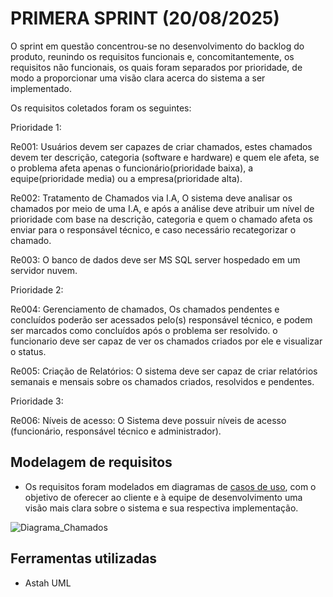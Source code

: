 # PRIMERA SPRINT (20/08/2025)

O sprint em questão concentrou-se no desenvolvimento do backlog do produto, reunindo os requisitos funcionais e, concomitantemente, os requisitos não funcionais, os quais foram separados por prioridade, de modo a proporcionar uma visão clara acerca do sistema a ser implementado. 

Os requisitos coletados foram os seguintes:

Prioridade 1:

Re001: Usuários devem ser capazes de criar chamados, estes chamados devem ter descrição, categoria (software e hardware) e quem ele afeta, se o problema afeta apenas o funcionário(prioridade baixa), a equipe(prioridade media) ou a empresa(prioridade alta).

Re002: Tratamento de Chamados via I.A, O sistema deve analisar os chamados por meio de uma I.A, e após a análise deve atribuir um nível de prioridade com base na descrição, categoria e quem o chamado afeta os enviar para o responsável técnico, e caso necessário recategorizar o chamado.

Re003: O banco de dados deve ser MS SQL server hospedado em um servidor nuvem.

Prioridade 2:

Re004: Gerenciamento de chamados, Os chamados pendentes e concluídos poderão ser acessados pelo(s) responsável técnico, e podem ser marcados como concluídos após o problema ser resolvido. o funcionario deve ser capaz de ver os chamados criados por ele e visualizar o status.

Re005: Criação de Relatórios: O sistema deve ser capaz de criar relatórios semanais e mensais sobre os chamados criados, resolvidos e pendentes.

Prioridade 3:

Re006: Níveis de acesso: O Sistema deve possuir níveis de acesso (funcionário, responsável técnico e administrador).

## Modelagem de requisitos
* Os requisitos foram modelados em diagramas de [casos de uso](https://github.com/ChristianFernandesLemos/Suporte-T-cnico/blob/main/Diagramas/Chamados.asta), com o objetivo de oferecer ao cliente e à equipe de desenvolvimento uma visão mais clara sobre o sistema e sua respectiva implementação.

 ![Diagrama_Chamados](https://github.com/user-attachments/assets/e10f663d-c166-44cb-bff9-198d62879e47)
 

## Ferramentas utilizadas 
* Astah UML
